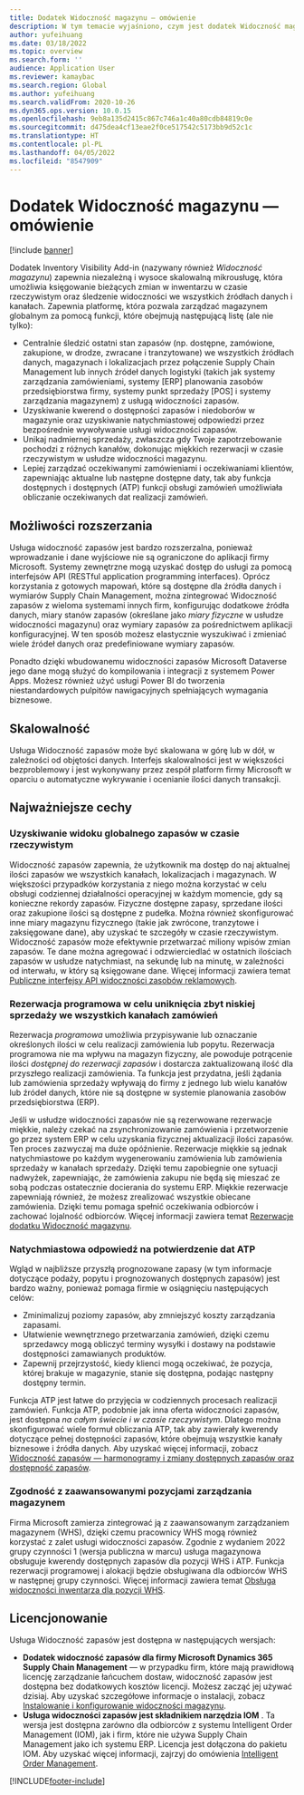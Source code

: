 ```yaml
---
title: Dodatek Widoczność magazynu — omówienie
description: W tym temacie wyjaśniono, czym jest dodatek Widoczność magazynu i jakie są jego funkcje.
author: yufeihuang
ms.date: 03/18/2022
ms.topic: overview
ms.search.form: ''
audience: Application User
ms.reviewer: kamaybac
ms.search.region: Global
ms.author: yufeihuang
ms.search.validFrom: 2020-10-26
ms.dyn365.ops.version: 10.0.15
ms.openlocfilehash: 9eb8a135d2415c867c746a1c40a80cdb84819c0e
ms.sourcegitcommit: d475dea4cf13eae2f0ce517542c5173bb9d52c1c
ms.translationtype: HT
ms.contentlocale: pl-PL
ms.lasthandoff: 04/05/2022
ms.locfileid: "8547909"
---
```

# <a name="inventory-visibility-add-in-overview"></a>Dodatek Widoczność magazynu — omówienie

[!include [banner](../includes/banner.md)]

Dodatek Inventory Visibility Add-in (nazywany również *Widoczność magazynu*) zapewnia niezależną i wysoce skalowalną mikrousługę, która umożliwia księgowanie bieżących zmian w inwentarzu w czasie rzeczywistym oraz śledzenie widoczności we wszystkich źródłach danych i kanałach. Zapewnia platformę, która pozwala zarządzać magazynem globalnym za pomocą funkcji, które obejmują następującą listę (ale nie tylko):

- Centralnie śledzić ostatni stan zapasów (np. dostępne, zamówione, zakupione, w drodze, zwracane i tranzytowane) we wszystkich źródłach danych, magazynach i lokalizacjach przez połączenie Supply Chain Management lub innych źródeł danych logistyki (takich jak systemy zarządzania zamówieniami, systemy \[ERP\] planowania zasobów przedsiębiorstwa firmy, systemy punkt sprzedaży \[POS\] i systemy zarządzania magazynem) z usługą widoczności zapasów.
- Uzyskiwanie kwerend o dostępności zapasów i niedoborów w magazynie oraz uzyskiwanie natychmiastowej odpowiedzi przez bezpośrednie wywoływanie usługi widoczności zapasów.
- Unikaj nadmiernej sprzedaży, zwłaszcza gdy Twoje zapotrzebowanie pochodzi z różnych kanałów, dokonując miękkich rezerwacji w czasie rzeczywistym w usłudze widoczności magazynu.
- Lepiej zarządzać oczekiwanymi zamówieniami i oczekiwaniami klientów, zapewniając aktualne lub następne dostępne daty, tak aby funkcja dostępnych i dostępnych (ATP) funkcji obsługi zamówień umożliwiała obliczanie oczekiwanych dat realizacji zamówień.

## <a name="extensibility"></a>Możliwości rozszerzania

Usługa widoczność zapasów jest bardzo rozszerzalna, ponieważ wprowadzanie i dane wyjściowe nie są ograniczone do aplikacji firmy Microsoft. Systemy zewnętrzne mogą uzyskać dostęp do usługi za pomocą interfejsów API (RESTful application programming interfaces). Oprócz korzystania z gotowych mapowań, które są dostępne dla źródła danych i wymiarów Supply Chain Management, można zintegrować Widoczność zapasów z wieloma systemami innych firm, konfigurując dodatkowe źródła danych, miary stanów zapasów (określane jako *miary fizyczne* w usłudze widoczności magazynu) oraz wymiary zapasów za pośrednictwem aplikacji konfiguracyjnej. W ten sposób możesz elastycznie wyszukiwać i zmieniać wiele źródeł danych oraz predefiniowane wymiary zapasów.

Ponadto dzięki wbudowanemu widoczności zapasów Microsoft Dataverse jego dane mogą służyć do kompilowania i integracji z systemem Power Apps. Możesz również użyć usługi Power BI do tworzenia niestandardowych pulpitów nawigacyjnych spełniających wymagania biznesowe.

## <a name="scalability"></a>Skalowalność

Usługa Widoczność zapasów może być skalowana w górę lub w dół, w zależności od objętości danych. Interfejs skalowalności jest w większości bezproblemowy i jest wykonywany przez zespół platform firmy Microsoft w oparciu o automatyczne wykrywanie i ocenianie ilości danych transakcji.

## <a name="feature-highlights"></a>Najważniejsze cechy

### <a name="get-a-global-view-of-real-time-inventory"></a>Uzyskiwanie widoku globalnego zapasów w czasie rzeczywistym

Widoczność zapasów zapewnia, że użytkownik ma dostęp do naj aktualnej ilości zapasów we wszystkich kanałach, lokalizacjach i magazynach. W większości przypadków korzystania z niego można korzystać w celu obsługi codziennej działalności operacyjnej w każdym momencie, gdy są konieczne rekordy zapasów. Fizyczne dostępne zapasy, sprzedane ilości oraz zakupione ilości są dostępne z pudełka. Można również skonfigurować inne miary magazynu fizycznego (takie jak zwrócone, tranzytowe i zaksięgowane dane), aby uzyskać te szczegóły w czasie rzeczywistym. Widoczność zapasów może efektywnie przetwarzać miliony wpisów zmian zapasów. Te dane można agregować i odzwierciedlać w ostatnich ilościach zapasów w usłudze natychmiast, na sekundę lub na minutę, w zależności od interwału, w który są księgowane dane. Więcej informacji zawiera temat [Publiczne interfejsy API widoczności zasobów reklamowych](inventory-visibility-api.md).

### <a name="soft-reservation-to-avoid-overselling-across-all-order-channels"></a>Rezerwacja programowa w celu uniknięcia zbyt niskiej sprzedaży we wszystkich kanałach zamówień

Rezerwacja *programowa* umożliwia przypisywanie lub oznaczanie określonych ilości w celu realizacji zamówienia lub popytu. Rezerwacja programowa nie ma wpływu na magazyn fizyczny, ale powoduje potrącenie ilości *dostępnej do rezerwacji zapasów* i dostarcza zaktualizowaną ilość dla przyszłego realizacji zamówienia. Ta funkcja jest przydatna, jeśli żądania lub zamówienia sprzedaży wpływają do firmy z jednego lub wielu kanałów lub źródeł danych, które nie są dostępne w systemie planowania zasobów przedsiębiorstwa (ERP).

Jeśli w usłudze widoczności zapasów nie są rezerwowane rezerwacje miękkie, należy czekać na zsynchronizowanie zamówienia i przetworzenie go przez system ERP w celu uzyskania fizycznej aktualizacji ilości zapasów. Ten proces zazwyczaj ma duże opóźnienie. Rezerwacje miękkie są jednak natychmiastowe po każdym wygenerowaniu zamówienia lub zamówienia sprzedaży w kanałach sprzedaży. Dzięki temu zapobiegnie one sytuacji nadwyżek, zapewniając, że zamówienia zakupu nie będą się mieszać ze sobą podczas ostatecznie docierania do systemu ERP. Miękkie rezerwacje zapewniają również, że możesz zrealizować wszystkie obiecane zamówienia. Dzięki temu pomaga spełnić oczekiwania odbiorców i zachować lojalność odbiorców. Więcej informacji zawiera temat [Rezerwacje dodatku Widoczność magazynu](inventory-visibility-reservations.md).

### <a name="immediate-response-of-atp-dates-confirmation"></a>Natychmiastowa odpowiedź na potwierdzenie dat ATP

Wgląd w najbliższe przyszłą prognozowane zapasy (w tym informacje dotyczące podaży, popytu i prognozowanych dostępnych zapasów) jest bardzo ważny, ponieważ pomaga firmie w osiągnięciu następujących celów:

- Zminimalizuj poziomy zapasów, aby zmniejszyć koszty zarządzania zapasami.
- Ułatwienie wewnętrznego przetwarzania zamówień, dzięki czemu sprzedawcy mogą obliczyć terminy wysyłki i dostawy na podstawie dostępności zamawianych produktów.
- Zapewnij przejrzystość, kiedy klienci mogą oczekiwać, że pozycja, której brakuje w magazynie, stanie się dostępna, podając następny dostępny termin.

Funkcja ATP jest łatwe do przyjęcia w codziennych procesach realizacji zamówień. Funkcja ATP, podobnie jak inna oferta widoczności zapasów, jest dostępna *na całym świecie i w czasie rzeczywistym*. Dlatego można skonfigurować wiele formuł obliczania ATP, tak aby zawierały kwerendy dotyczące pełnej dostępności zapasów, które obejmują wszystkie kanały biznesowe i źródła danych. Aby uzyskać więcej informacji, zobacz [Widoczność zapasów — harmonogramy i zmiany dostępnych zapasów oraz dostępność zapasów](inventory-visibility-available-to-promise.md).

### <a name="compatibility-with-advanced-warehouse-management-items"></a>Zgodność z zaawansowanymi pozycjami zarządzania magazynem

Firma Microsoft zamierza zintegrować ją z zaawansowanym zarządzaniem magazynem (WHS), dzięki czemu pracownicy WHS mogą również korzystać z zalet usługi widoczności zapasów. Zgodnie z wydaniem 2022 grupy czynności 1 (wersja publiczna w marcu) usługa magazynowa obsługuje kwerendy dostępnych zapasów dla pozycji WHS i ATP. Funkcja rezerwacji programowej i alokacji będzie obsługiwana dla odbiorców WHS w następnej grupy czynności. Więcej informacji zawiera temat [Obsługa widoczności inwentarza dla pozycji WHS](inventory-visibility-whs-support.md).

## <a name="licensing"></a>Licencjonowanie

Usługa Widoczność zapasów jest dostępna w następujących wersjach:

- **Dodatek widoczność zapasów dla firmy Microsoft Dynamics 365 Supply Chain Management** — w przypadku firm, które mają prawidłową licencję zarządzanie łańcuchem dostaw, widoczność zapasów jest dostępna bez dodatkowych kosztów licencji. Możesz zacząć jej używać dzisiaj. Aby uzyskać szczegółowe informacje o instalacji, zobacz [Instalowanie i konfigurowanie widoczności magazynu](inventory-visibility-setup.md).
- **Usługa widoczności zapasów jest składnikiem narzędzia IOM** . Ta wersja jest dostępna zarówno dla odbiorców z systemu Intelligent Order Management (IOM), jak i firm, które nie używa Supply Chain Management jako ich systemu ERP. Licencja jest dołączona do pakietu IOM. Aby uzyskać więcej informacji, zajrzyj do omówienia [Intelligent Order Management](/dynamics365/intelligent-order-management/overview).

[!INCLUDE[footer-include](../../includes/footer-banner.md)]

